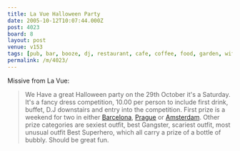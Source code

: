 ```yaml
---
title: La Vue Halloween Party
date: 2005-10-12T10:07:44.000Z
post: 4023
board: 8
layout: post
venue: v153
tags: [pub, bar, booze, dj, restaurant, cafe, coffee, food, garden, wifi, barcelona, prague, amsterdam]
permalink: /m/4023/
---
```

Missive from La Vue:

<blockquote>We Have a great Halloween party on the 29th October it's a Saturday. It's a fancy dress competition, 10.00 per person to include first drink, buffet, D.J downstairs and entry into the competition.  First prize is a weekend for two in either <a href="/wiki/barcelona">Barcelona</a>, <a href="/wiki/prague">Prague</a> or <a href="/wiki/amsterdam">Amsterdam</a>. Other prize categories are sexiest outfit, best Gangster, scariest outfit, most unusual outfit Best Superhero, which all carry a prize of a bottle of bubbly. Should be great fun. </blockquote>
